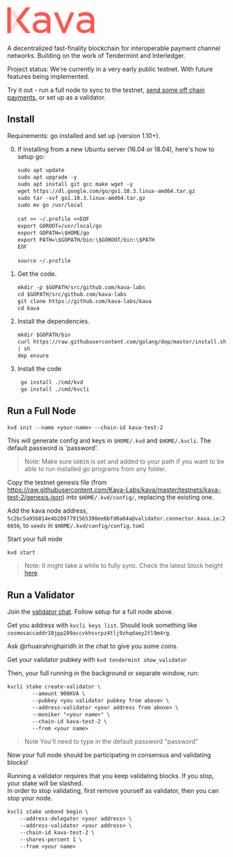 <h1>
  <img alt="Kava Blockchain" src="./kava-logo.svg" width="200">
</h1>

A decentralized fast-finality blockchain for interoperable payment channel networks.
Building on the work of Tendermint and Interledger.

Project status: We're currently in a very early public testnet. With future features being implemented.

Try it out - run a full node to sync to the testnet, [send some off chain payments](internal/x/paychan/README.md), or set up as a validator.


## Install

<!--### Source-->

Requirements: go installed and set up (version 1.10+).

 0. If installing from a new Ubuntu server (16.04 or 18.04), here's how to setup go:
		
		sudo apt update
		sudo apt upgrade -y
		sudo apt install git gcc make wget -y
		wget https://dl.google.com/go/go1.10.3.linux-amd64.tar.gz
		sudo tar -xvf go1.10.3.linux-amd64.tar.gz
		sudo mv go /usr/local

		cat >> ~/.profile <<EOF
		export GOROOT=/usr/local/go
		export GOPATH=\$HOME/go
		export PATH=\$GOPATH/bin:\$GOROOT/bin:\$PATH
		EOF

		source ~/.profile

 1. Get the code.
 
		mkdir -p $GOPATH/src/github.com/kava-labs
		cd $GOPATH/src/github.com/kava-labs
		git clone https://github.com/kava-labs/kava
		cd kava
	
 2. Install the dependencies.
 
		mkdir $GOPATH/bin
		curl https://raw.githubusercontent.com/golang/dep/master/install.sh | sh
		dep ensure

3. Install the code

		go install ./cmd/kvd
		go install ./cmd/kvcli

<!--### Docker

Requirements: docker installed.

No installation necessary, just prepend commands with `docker run kava/kava`.  TODO name necessary to avoid new contianer being created each time?

This will use our docker container `kava/kava` and store all blockchain data and keys within the container. -->

<!-- To store this data outisde the conatiner, attach volumes to the container:

	docker run --rm -v $HOME/.kvd:/root/.kvd -v $HOME/.kvcli:/root/.kvcli kava/kava <further commands>

Now blockchain data will be stored in `$HOME/.kvd` and keys in `$HOME/.kvcli`. Also the `--rm` flag removes the contianer after each run.

 -->
<!-- ## Send Transactions

You can send transactions on the testnet using our node without yncing a local node.
Requirements

TODO users need to set up keys first?

	kvcli <args> --node validator.connector.kava.io:26657 --chain-id kava-test-<current version>
 -->

## Run a Full Node

	kvd init --name <your-name> --chain-id kava-test-2

This will generate config and keys in `$HOME/.kvd` and `$HOME/.kvcli`. The default password is 'password'.

> Note: Make sure `GOBIN` is set and added to your path if you want to be able to run installed go programs from any folder.

Copy the testnet genesis file (from https://raw.githubusercontent.com/Kava-Labs/kava/master/testnets/kava-test-2/genesis.json) into `$HOME/.kvd/config/`, replacing the existing one.

Add the kava node address, `5c2bc5a95b014e4b2897791565398ee6bfd0a04a@validator.connector.kava.io:26656`, to `seeds` in `$HOME/.kvd/config/config.toml`

Start your full node

	kvd start
	
> Note: It might take a while to fully sync. Check the latest block height [here](http://validator.connector.kava.io:26657/abci_info).


## Run a Validator
Join the [validator chat](https://riot.im/app/#/room/#kava-validators:matrix.org). Follow setup for a full node above.

Get you address with `kvcli keys list`. Should look something like `cosmosaccaddr10jpp289accvkhsvrpz4tlj9zhqdaey2tl9m4rg`.

Ask @rhuairahrighairidh in the chat to give you some coins.

Get your validator pubkey with `kvd tendermint show_validator`

Then, your full running in the background or separate window, run:

	kvcli stake create-validator \
            --amount 900KVA \
            --pubkey <you validator pubkey from above> \
            --address-validator <your address from above> \
            --moniker "<your name>" \
            --chain-id kava-test-2 \
            --from <your name>
> Note You'll need to type in the default password "password"

Now your full node should be participating in consensus and validating blocks!

Running a validator requires that you keep validating blocks. If you stop, your stake will be slashed.  
In order to stop validating, first remove yourself as validator, then you can stop your node.

	kvcli stake unbond begin \
		--address-delegator <your address> \
		--address-validator <your address> \
		--chain-id kava-test-2 \
		--shares-percent 1 \
		--from <your name>
